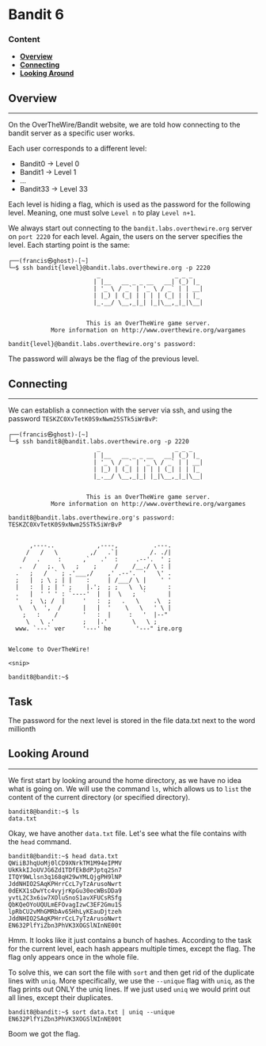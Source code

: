 # Bandit 6

### Content
- **[Overview](#Overview)**
- **[Connecting](#Connecting)**
- **[Looking Around](#Looking-Around)**


## Overview

-----------------
On the OverTheWire/Bandit website, we are told how connecting to the bandit server as a specific user works.

Each user corresponds to a different level:
- Bandit0 -> Level 0
- Bandit1 -> Level 1
- ...
- Bandit33 -> Level 33

Each level is hiding a flag, which is used as the password for the following level. Meaning, one must solve `Level n` to play `Level n+1`.

We always start out connecting to the `bandit.labs.overthewire.org` server on `port 2220` for each level.
Again, the users on the server specifies the level. Each starting point is the same:

``` commandline
┌──(francis㉿ghost)-[~]
└─$ ssh bandit{level}@bandit.labs.overthewire.org -p 2220
                         _                     _ _ _   
                        | |__   __ _ _ __   __| (_) |_ 
                        | '_ \ / _` | '_ \ / _` | | __|
                        | |_) | (_| | | | | (_| | | |_ 
                        |_.__/ \__,_|_| |_|\__,_|_|\__|
                                                       

                      This is an OverTheWire game server. 
            More information on http://www.overthewire.org/wargames

bandit{level}@bandit.labs.overthewire.org's password: 
```

The password will always be the flag of the previous level.


## Connecting

--------------

We can establish a connection with the server via ssh, and using the password `TESKZC0XvTetK0S9xNwm25STk5iWrBvP`:

``` commandline
┌──(francis㉿ghost)-[~]
└─$ ssh bandit8@bandit.labs.overthewire.org -p 2220
                         _                     _ _ _   
                        | |__   __ _ _ __   __| (_) |_ 
                        | '_ \ / _` | '_ \ / _` | | __|
                        | |_) | (_| | | | | (_| | | |_ 
                        |_.__/ \__,_|_| |_|\__,_|_|\__|
                                                       

                      This is an OverTheWire game server. 
            More information on http://www.overthewire.org/wargames

bandit8@bandit.labs.overthewire.org's password: TESKZC0XvTetK0S9xNwm25STk5iWrBvP


      ,----..            ,----,          .---.
     /   /   \         ,/   .`|         /. ./|
    /   .     :      ,`   .'  :     .--'.  ' ;
   .   /   ;.  \   ;    ;     /    /__./ \ : |
  .   ;   /  ` ; .'___,/    ,' .--'.  '   \' .
  ;   |  ; \ ; | |    :     | /___/ \ |    ' '
  |   :  | ; | ' ;    |.';  ; ;   \  \;      :
  .   |  ' ' ' : `----'  |  |  \   ;  `      |
  '   ;  \; /  |     '   :  ;   .   \    .\  ;
   \   \  ',  /      |   |  '    \   \   ' \ |
    ;   :    /       '   :  |     :   '  |--"
     \   \ .'        ;   |.'       \   \ ;
  www. `---` ver     '---' he       '---" ire.org


Welcome to OverTheWire!

<snip>

bandit8@bandit:~$ 
```

## Task


The password for the next level is stored in the file data.txt next to the word millionth


## Looking Around

--------------
We first start by looking around the home directory, as we have no idea what is going on. We will use the command `ls`,
which allows us to `list` the content of the current directory (or specified directory).

``` commandline
bandit8@bandit:~$ ls
data.txt
```

Okay, we have another `data.txt` file. Let's see what the file contains with the `head` command. 

``` commandline
bandit8@bandit:~$ head data.txt
QWiiBJhqUoMj0lCD9XNrkTM1M94eIPMV
UkKkkIJoUVJG6Zd1TDfEkBdPJptq2Sn7
ITQY9WLlsn3q168qH29wYMLQjgPH9lNP
JddNHIO2SAqKPHrrCcL7yTzArusoNwrt
0dEKX1sDwYtc4vyjrKpGu30ecWBsDDa9
yvtL2C3x6iw7XOluSnoS1avXFUCsRSfg
QbKQeOYoUQULmEFOvagIzwC3EF2Gmu1S
lpRbCU2vMhGMRbAv65HhLyKEauDjtzeh
JddNHIO2SAqKPHrrCcL7yTzArusoNwrt
EN632PlfYiZbn3PhVK3XOGSlNInNE00t
```

Hmm. It looks like it just contains a bunch of hashes. According to the task for the current level, each hash appears
multiple times, except the flag. The flag only appears once in the whole file.

To solve this, we can sort the file with `sort` and then get rid of the duplicate lines with `uniq`. More specifically, 
we use the `--unique` flag with `uniq`, as the flag prints out ONLY the uniq lines. If we just used `uniq` we would
print out all lines, except their duplicates. 

``` commandline
bandit8@bandit:~$ sort data.txt | uniq --unique
EN632PlfYiZbn3PhVK3XOGSlNInNE00t
```

Boom we got the flag.

